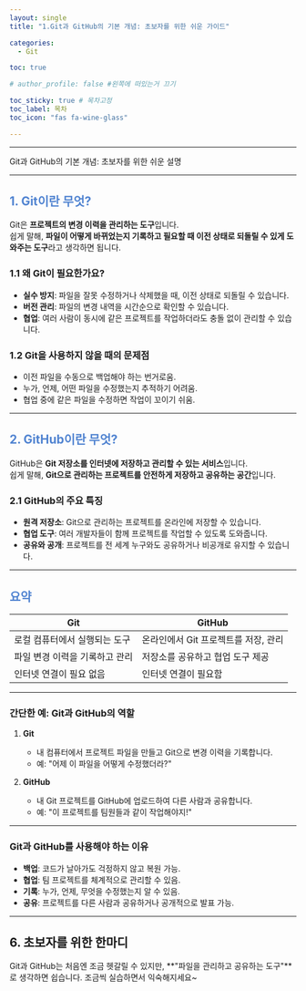 ```yaml
---
layout: single
title: "1.Git과 GitHub의 기본 개념: 초보자를 위한 쉬운 가이드"

categories:
  - Git

toc: true

# author_profile: false #왼쪽에 떠있는거 끄기

toc_sticky: true # 목차고정
toc_label: 목차
toc_icon: "fas fa-wine-glass"

---
```



---
Git과 GitHub의 기본 개념: 초보자를 위한 쉬운 설명


---

## <span style="color:rgb(81, 132, 209) ;">1. Git이란 무엇?</span>

Git은 **프로젝트의 변경 이력을 관리하는 도구**입니다.  
쉽게 말해, **파일이 어떻게 바뀌었는지 기록하고 필요할 때 이전 상태로 되돌릴 수 있게 도와주는 도구**라고 생각하면 됩니다.

### 1.1 왜 Git이 필요한가요?
- **실수 방지**: 파일을 잘못 수정하거나 삭제했을 때, 이전 상태로 되돌릴 수 있습니다.
- **버전 관리**: 파일의 변경 내역을 시간순으로 확인할 수 있습니다.
- **협업**: 여러 사람이 동시에 같은 프로젝트를 작업하더라도 충돌 없이 관리할 수 있습니다.

### 1.2 Git을 사용하지 않을 때의 문제점
- 이전 파일을 수동으로 백업해야 하는 번거로움.
- 누가, 언제, 어떤 파일을 수정했는지 추적하기 어려움.
- 협업 중에 같은 파일을 수정하면 작업이 꼬이기 쉬움.

---
## <span style="color:rgb(81, 132, 209) ;">2. GitHub이란 무엇?</span>

GitHub은 **Git 저장소를 인터넷에 저장하고 관리할 수 있는 서비스**입니다.  
쉽게 말해, **Git으로 관리하는 프로젝트를 안전하게 저장하고 공유하는 공간**입니다.

### 2.1 GitHub의 주요 특징
- **원격 저장소**: Git으로 관리하는 프로젝트를 온라인에 저장할 수 있습니다.
- **협업 도구**: 여러 개발자들이 함께 프로젝트를 작업할 수 있도록 도와줍니다.
- **공유와 공개**: 프로젝트를 전 세계 누구와도 공유하거나 비공개로 유지할 수 있습니다.

---

## <span style="color:rgb(81, 132, 209) ;">요약</span>

| **Git**                  | **GitHub**                  |
|--------------------------|-----------------------------|
| 로컬 컴퓨터에서 실행되는 도구 | 온라인에서 Git 프로젝트를 저장, 관리 |
| 파일 변경 이력을 기록하고 관리 | 저장소를 공유하고 협업 도구 제공     |
| 인터넷 연결이 필요 없음      | 인터넷 연결이 필요함             |

---

### 간단한 예: Git과 GitHub의 역할
1. **Git**  
   - 내 컴퓨터에서 프로젝트 파일을 만들고 Git으로 변경 이력을 기록합니다.
   - 예: "어제 이 파일을 어떻게 수정했더라?"

2. **GitHub**  
   - 내 Git 프로젝트를 GitHub에 업로드하여 다른 사람과 공유합니다.
   - 예: "이 프로젝트를 팀원들과 같이 작업해야지!"

---

### Git과 GitHub를 사용해야 하는 이유
- **백업**: 코드가 날아가도 걱정하지 않고 복원 가능.
- **협업**: 팀 프로젝트를 체계적으로 관리할 수 있음.
- **기록**: 누가, 언제, 무엇을 수정했는지 알 수 있음.
- **공유**: 프로젝트를 다른 사람과 공유하거나 공개적으로 발표 가능.

---

## 6. 초보자를 위한 한마디
Git과 GitHub는 처음엔 조금 헷갈릴 수 있지만, **"파일을 관리하고 공유하는 도구"**로 생각하면 쉽습니다.  조금씩 실습하면서 익숙해지세요~